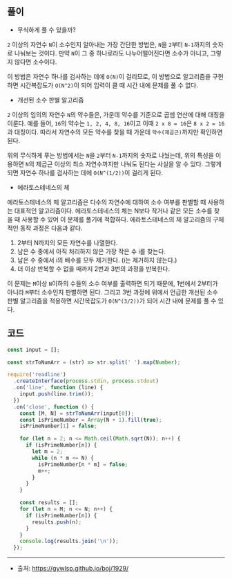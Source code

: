## 풀이

- 무식하게 풀 수 있을까?
  
`2` 이상의 자연수 `N`이 소수인지 알아내는 가장 간단한 방법은, `N`을 `2`부터 `N-1`까지의 숫자로 나눠보는 것이다. 만약 `N`이 그 중 하나로라도 나누어떨어진다면 소수가 아니고, 그렇지 않다면 소수이다.

이 방법은 자연수 하나를 검사하는 데에 `O(N)`이 걸리므로, 이 방법으로 알고리즘을 구현하면 시간복잡도가 `O(N^2)`이 되어 입력이 클 때 시간 내에 문제를 풀 수 없다.

- 개선된 소수 판별 알고리즘
  
`2` 이상의 임의의 자연수 `N`의 약수들은, 가운데 약수를 기준으로 곱셈 연산에 대해 대칭을 이룬다. 예를 들어, `16`의 약수는 `1, 2, 4, 8, 16`이고 이때 `2 x 8 = 16`은 `8 x 2 = 16`과 대칭이다. 따라서 자연수의 모든 약수를 찾을 때 가운데 `약수(제곱근)`까지만 확인하면 된다.

위의 무식하게 푸는 방법에서는 `N`을 `2`부터 `N-1`까지의 숫자로 나눴는데, 위의 특성을 이용하면 `N`의 제곱근 이상의 최소 자연수까지만 나눠도 된다는 사실을 알 수 있다. 그렇게 되면 자연수 하나를 검사하는 데에 `O(N^(1/2))`이 걸리게 된다.

- 에라토스테네스의 체

에라토스테네스의 체 알고리즘은 다수의 자연수에 대하여 소수 여부를 판별할 때 사용하는 대표적인 알고리즘이다. 에라토스테네스의 체는 N보다 작거나 같은 모든 소수를 찾을 때 사용할 수 있어 이 문제를 풀기에 적합하다. 에라토스테네스의 체 알고리즘의 구체적인 동작 과정은 다음과 같다.

1. 2부터 N까지의 모든 자연수를 나열한다.
2. 남은 수 중에서 아직 처리하지 않은 가장 작은 수 i를 찾는다.
3. 남은 수 중에서 i의 배수를 모두 제거한다. (i는 제거하지 않는다.)
4. 더 이상 반복할 수 없을 때까지 2번과 3번의 과정을 반복한다.

이 문제는 `M`이상 `N`이하의 수들의 소수 여부를 출력하면 되기 때문에, 1번에서 2부터가 아니라 `M`부터 소수인지 판별하면 된다. 그리고 3번 과정에 위에서 언급한 개선된 소수 판별 알고리즘을 적용하면 시간복잡도가 `O(N^(3/2))`가 되어 시간 내에 문제를 풀 수 있다.

## 코드

```js
const input = [];

const strToNumArr = (str) => str.split(' ').map(Number);

require('readline')
  .createInterface(process.stdin, process.stdout)
  .on('line', function (line) {
    input.push(line.trim());
  })
  .on('close', function () {
    const [M, N] = strToNumArr(input[0]);
    const isPrimeNumber = Array(N + 1).fill(true);
    isPrimeNumber[1] = false;

    for (let n = 2; n <= Math.ceil(Math.sqrt(N)); n++) {
      if (isPrimeNumber[n]) {
        let m = 2;
        while (n * m <= N) {
          isPrimeNumber[n * m] = false;
          m++;
        }
      }
    }

    const results = [];
    for (let n = M; n <= N; n++) {
      if (isPrimeNumber[n]) {
        results.push(n);
      }
    }
    console.log(results.join('\n'));
  });
```

---

- 출처: https://gywlsp.github.io/boj/1929/
